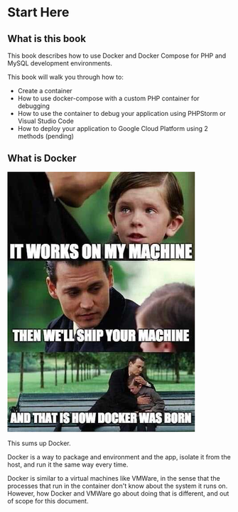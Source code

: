 # Start Here

## What is this book

This book describes how to use Docker and Docker Compose for PHP and MySQL development environments. 

This book will walk you through how to:

* Create a container
* How to use docker-compose with a custom PHP container for debugging
* How to use the container to debug your application using PHPStorm or Visual Studio Code
* How to deploy your application to Google Cloud Platform using 2 methods \(pending\)

## What is Docker

![](.gitbook/assets/docker-is-born-meme.jpg)

This sums up Docker.

Docker is a way to package and environment and the app, isolate it from the host, and run it the same way every time.

Docker is similar to a virtual machines like VMWare, in the sense that the processes that run in the container don't know about the system it runs on. However, how Docker and VMWare go about doing that is different, and out of scope for this document.



